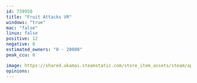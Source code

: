 ```yaml
---
id: 739950
title: "Fruit Attacks VR"
windows: "true"
mac: "false"
linux: false
positive: 12
negative: 0
estimated_owners: "0 - 20000"
peak_ccu: 0

image: https://shared.akamai.steamstatic.com/store_item_assets/steam/apps/739950/header.jpg?t=1630047840
opinions:
---
```

